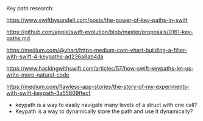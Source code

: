 <!--more--> Key path research: 

https://www.swiftbysundell.com/posts/the-power-of-key-paths-in-swift

https://github.com/apple/swift-evolution/blob/master/proposals/0161-key-paths.md

https://medium.com/@vhart/https-medium-com-vhart-building-a-filter-with-swift-4-keypaths-ad236a8ab4da

https://www.hackingwithswift.com/articles/57/how-swift-keypaths-let-us-write-more-natural-code

https://medium.com/flawless-app-stories/the-story-of-my-experiments-with-swift-keypath-3a55809ffecf


- keypath is a way to easily navigate many levels of a struct with one call?
- Keypath is a way to dynamically store the path and use it dynamically?
